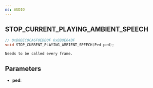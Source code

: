 ```yaml
---
ns: AUDIO
---
```

## STOP_CURRENT_PLAYING_AMBIENT_SPEECH

```c
// 0xB8BEC0CA6F0EDB0F 0xBB8E64BF
void STOP_CURRENT_PLAYING_AMBIENT_SPEECH(Ped ped);
```

```
Needs to be called every frame.  
```

## Parameters
* **ped**: 

